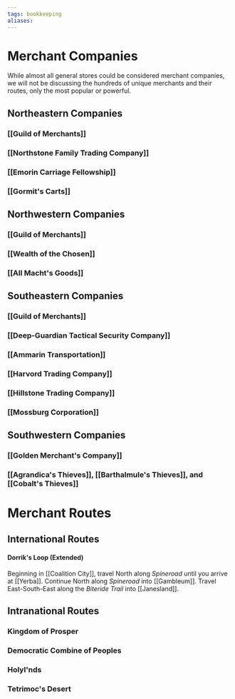 ```yaml
---
tags: bookkeeping
aliases:
---
```



# Merchant Companies
While almost all general stores could be considered merchant companies, we will not be discussing the hundreds of unique merchants and their routes, only the most popular or powerful.
## Northeastern Companies
### [[Guild of Merchants]]
### [[Northstone Family Trading Company]]
### [[Emorin Carriage Fellowship]]
### [[Gormit's Carts]]
## Northwestern Companies
### [[Guild of Merchants]]
### [[Wealth of the Chosen]]
### [[All Macht's Goods]]
## Southeastern Companies
### [[Guild of Merchants]]
### [[Deep-Guardian Tactical Security Company]]
### [[Ammarin Transportation]]
### [[Harvord Trading Company]]
### [[Hillstone Trading Company]]
### [[Mossburg Corporation]]
## Southwestern Companies
### [[Golden Merchant's Company]]
### [[Agrandica's Thieves]], [[Barthalmule's Thieves]], and [[Cobalt's Thieves]]

# Merchant Routes
## International Routes
#### Dorrik's Loop (Extended)
Beginning in [[Coalition City]], travel North along *Spineroad* until you arrive at [[Yerba]]. Continue North along *Spineroad* into [[Gambleum]]. Travel East-South-East along the *Biteride Trail* into [[Janesland]]. 
## Intranational Routes
### Kingdom of Prosper
### Democratic Combine of Peoples
### Holyl'nds
### Tetrimoc's Desert